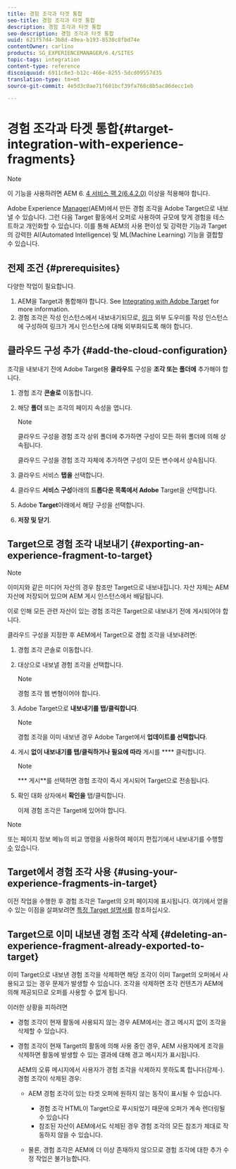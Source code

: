 ```yaml
---
title: 경험 조각과 타겟 통합
seo-title: 경험 조각과 타겟 통합
description: 경험 조각과 타겟 통합
seo-description: 경험 조각과 타겟 통합
uuid: 621f57d4-3b8d-49ea-b193-8530c8fbd74e
contentOwner: carlino
products: SG_EXPERIENCEMANAGER/6.4/SITES
topic-tags: integration
content-type: reference
discoiquuid: 6911c8e3-b12c-466e-8255-5dcd09557d35
translation-type: tm+mt
source-git-commit: 4e5d3c0ae71f601bcf39fa768c8b5ac86decc1eb

---
```



# 경험 조각과 타겟 통합{#target-integration-with-experience-fragments}

>[!NOTE]
>
>이 기능을 사용하려면 AEM 6. [4 서비스 팩 2(6.4.2.0)](/help/release-notes/sp-release-notes.md) 이상을 적용해야 합니다.

Adobe Experience [Manager](/help/sites-authoring/experience-fragments.md)(AEM)에서 만든 경험 조각을 Adobe Target으로 내보낼 수 있습니다. 그런 다음 Target 활동에서 오퍼로 사용하여 규모에 맞게 경험을 테스트하고 개인화할 수 있습니다. 이를 통해 AEM의 사용 편이성 및 강력한 기능과 Target의 강력한 AI(Automated Intelligence) 및 ML(Machine Learning) 기능을 결합할 수 있습니다.

## 전제 조건 {#prerequisites}

다양한 작업이 필요합니다.

1. AEM을 Target과 통합해야 합니다. See [Integrating with Adobe Target](/help/sites-administering/target.md) for more information.
1. 경험 조각은 작성 인스턴스에서 내보내기되므로, [링크](/help/sites-developing/externalizer.md) 외부 도우미를 작성 인스턴스에 구성하여 링크가 게시 인스턴스에 대해 외부화되도록 해야 합니다.

## 클라우드 구성 추가 {#add-the-cloud-configuration}

조각을 내보내기 전에 Adobe Target용 **클라우드** 구성을 **조각 또는 폴더에** 추가해야 합니다.

1. 경험 조각 **콘솔로** 이동합니다.
1. 해당 **폴더** 또는 조각의 페이지 속성을 엽니다.

   >[!NOTE]
   >
   >클라우드 구성을 경험 조각 상위 폴더에 추가하면 구성이 모든 하위 폴더에 의해 상속됩니다.
   >
   >클라우드 구성을 경험 조각 자체에 추가하면 구성이 모든 변수에서 상속됩니다.

1. 클라우드 서비스 **탭을** 선택합니다.

1. 클라우드 **서비스 구성**&#x200B;아래의 **드롭다운 목록에서 Adobe** Target을 선택합니다.
1. Adobe **Target**&#x200B;아래에서 해당 구성을 선택합니다.

1. **저장 및 닫기**.

## Target으로 경험 조각 내보내기 {#exporting-an-experience-fragment-to-target}

>[!NOTE]
>
>이미지와 같은 미디어 자산의 경우 참조만 Target으로 내보내집니다. 자산 자체는 AEM 자산에 저장되어 있으며 AEM 게시 인스턴스에서 배달됩니다.
>
>이로 인해 모든 관련 자산이 있는 경험 조각은 Target으로 내보내기 전에 게시되어야 합니다.

클라우드 구성을 지정한 후 AEM에서 Target으로 경험 조각을 내보내려면:

1. 경험 조각 콘솔로 이동합니다.
1. 대상으로 내보낼 경험 조각을 선택합니다.

   >[!NOTE]
   >
   >경험 조각 웹 변형이어야 합니다.

1. Adobe Target으로 **내보내기를 탭/클릭합니다**.

   >[!NOTE]
   >
   >경험 조각을 이미 내보낸 경우 Adobe Target에서 **업데이트를 선택합니다**.

1. 게시 **없이 내보내기를 탭/클릭하거나 필요에 따라** 게시를 **** 클릭합니다.

   >[!NOTE]
   >
   >*** 게시**를 선택하면 경험 조각이 즉시 게시되어 Target으로 전송됩니다.

1. 확인 대화 상자에서 **확인을** 탭/클릭합니다.

   이제 경험 조각은 Target에 있어야 합니다.

>[!NOTE]
>
>또는 페이지 정보 메뉴의 비교 명령을 사용하여 페이지 편집기에서 내보내기를 수행할 [수](/help/sites-authoring/author-environment-tools.md#page-information) 있습니다.

## Target에서 경험 조각 사용 {#using-your-experience-fragments-in-target}

이전 작업을 수행한 후 경험 조각은 Target의 오퍼 페이지에 표시됩니다. 여기에서 얻을 수 있는 이점을 살펴보려면 [특정 Target 설명서를](https://experiencecloud.adobe.com/resources/help/en_US/target/target/aem-experience-fragments.html) 참조하십시오.

## Target으로 이미 내보낸 경험 조각 삭제 {#deleting-an-experience-fragment-already-exported-to-target}

이미 Target으로 내보낸 경험 조각을 삭제하면 해당 조각이 이미 Target의 오퍼에서 사용되고 있는 경우 문제가 발생할 수 있습니다. 조각을 삭제하면 조각 컨텐츠가 AEM에 의해 제공되므로 오퍼를 사용할 수 없게 됩니다.

이러한 상황을 피하려면

* 경험 조각이 현재 활동에 사용되지 않는 경우 AEM에서는 경고 메시지 없이 조각을 삭제할 수 있습니다.
* 경험 조각이 현재 Target의 활동에 의해 사용 중인 경우, AEM 사용자에게 조각을 삭제하면 활동에 발생할 수 있는 결과에 대해 경고 메시지가 표시됩니다.

   AEM의 오류 메시지에서 사용자가 경험 조각을 삭제하지 못하도록 합니다(강제-). 경험 조각이 삭제된 경우:

   * AEM 경험 조각이 있는 타겟 오퍼에 원하지 않는 동작이 표시될 수 있습니다.

      * 경험 조각 HTML이 Target으로 푸시되었기 때문에 오퍼가 계속 렌더링될 수 있습니다
      * 참조된 자산이 AEM에서도 삭제된 경우 경험 조각의 모든 참조가 제대로 작동하지 않을 수 있습니다.
   * 물론, 경험 조각은 AEM에 더 이상 존재하지 않으므로 경험 조각에 대한 추가 수정 작업은 불가능합니다.


